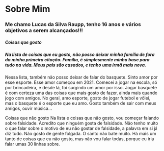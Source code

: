 # Sobre Mim
### Me chamo Lucas da Silva Raupp, tenho 16 anos e vários objetivos a serem alcançados!!!

##### Coisas que gosto
##### Na lista de coisas que eu gosto, não posso deixar minha família de fora da minha primeira citação. Família, é simplesmente minha base para tudo na vida. Meus pais são casados, e tenho uma irmã mais nova.
 Nessa lista, também não posso deixar de falar do basquete. Sinto amor por esse esporte. Esse amor começou em 2021. Comecei a jogar na escola, só por brincadeira, e desde lá, foi surgindo um amor por  isso. Jogar basquete é com certeza uma das coisas que mais gosto de fazer, ainda mais quando jogo com amigos. No geral, amo esporte, gosto de jogar futebol e vôlei, mas o basquete é o esporte que eu amo.
 Gosto também de sair com meus amigos, ouvir música...

Coisas que não gosto
 Na lista e coisas que não gosto, vou começar falando sobre falsidade. Acredito que ninguém gosta de falsidade. Não tenho muito o que falar sobre o motivo de eu não gostar de falsidade, a palavra em si já diz tudo.
 Não gosto de gente folgada. O santo não bate muito.
 Há mais um tanto de coisas que eu não gosto, mas não vou falar todas, porque eu iria falar umas 30 linhas sobre.

